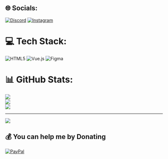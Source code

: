 
## 🌐 Socials:
[![Discord](https://img.shields.io/badge/Discord-%237289DA.svg?logo=discord&logoColor=white)](https://discord.gg/https://discord.gg/EvMuDndHwE) [![Instagram](https://img.shields.io/badge/Instagram-%23E4405F.svg?logo=Instagram&logoColor=white)](https://instagram.com/tresokristof) 

# 💻 Tech Stack:
![HTML5](https://img.shields.io/badge/html5-%23E34F26.svg?style=for-the-badge&logo=html5&logoColor=white) ![Vue.js](https://img.shields.io/badge/vuejs-%2335495e.svg?style=for-the-badge&logo=vuedotjs&logoColor=%234FC08D) 	![Figma](https://img.shields.io/badge/figma-%23F24E1E.svg?style=for-the-badge&logo=figma&logoColor=white)
# 📊 GitHub Stats:
![](https://github-readme-stats.vercel.app/api?username=tresokristof&theme=dark&hide_border=true&include_all_commits=false&count_private=true)<br/>
![](https://github-readme-streak-stats.herokuapp.com/?user=tresokristof&theme=dark&hide_border=true)<br/>
![](https://github-readme-stats.vercel.app/api/top-langs/?username=tresokristof&theme=dark&hide_border=true&include_all_commits=false&count_private=true&layout=compact)

---
[![](https://visitcount.itsvg.in/api?id=tresokristof&icon=0&color=0)](https://visitcount.itsvg.in)

  ## 💰 You can help me by Donating
  [![PayPal](https://img.shields.io/badge/PayPal-00457C?style=for-the-badge&logo=paypal&logoColor=white)](https://paypal.me/tresokristof) 

